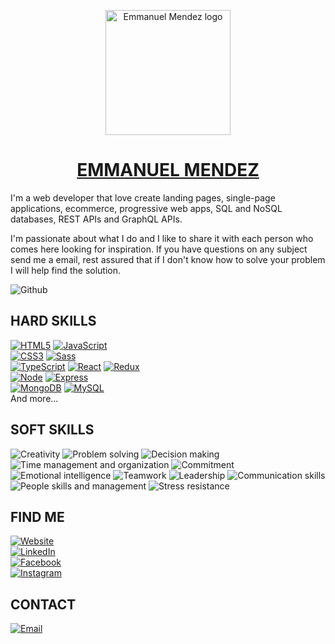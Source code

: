 <p align="center"><a href="https://emmanuelmendez.netlify.app/" target="_blank" rel="noopener noreferrer"><img width="200" src="https://emmanuelmendez.netlify.app/static/media/logo.e1bc1c9f.svg" alt="Emmanuel Mendez logo"></a></p>

<h1 align="center"><a href="https://emmanuelmendez.netlify.app/" target="_blank" rel="noopener noreferrer">EMMANUEL MENDEZ</a></h1>

I'm a web developer that love create landing pages, single-page applications, ecommerce, progressive web apps, SQL and NoSQL databases, REST APIs and GraphQL APIs.

I'm passionate about what I do and I like to share it with each person who comes here looking for inspiration. If you have questions on any subject send me a email, rest assured that if I don't know how to solve your problem I will help find the solution.

![Github](https://github-readme-stats.vercel.app/api?username=emmanelos&custom_title=Emmanuel%20Mendez's%20Github%20Stats&show_icons=true&title_color=283e4a&icon_color=283e4a&include_all_commits=true&bg_color=f0f0f0)

## HARD SKILLS
[![HTML5](https://img.shields.io/badge/HTML5-E34F26?style=for-the-badge&logo=html5&logoColor=black&labelColor=f0f0f0)]()
[![JavaScript](https://img.shields.io/badge/JavaScript-F7DF1E?style=for-the-badge&logo=javascript&logoColor=black&labelColor=f0f0f0)]()
</br>
[![CSS3](https://img.shields.io/badge/CSS3-1572B6?style=for-the-badge&logo=css3&logoColor=black&labelColor=f0f0f0)]()
[![Sass](https://img.shields.io/badge/Sass-CC6699?style=for-the-badge&logo=sass&logoColor=black&labelColor=f0f0f0)]()
</br>
[![TypeScript](https://img.shields.io/badge/TypeScript-007ACC?style=for-the-badge&logo=typescript&logoColor=black&labelColor=f0f0f0)]()
[![React](https://img.shields.io/badge/React-20232A?style=for-the-badge&logo=react&logoColor=61DAFB)]()
[![Redux](https://img.shields.io/badge/Redux-593D88?style=for-the-badge&logo=redux&logoColor=black)]()
</br>
[![Node](https://img.shields.io/badge/Node.JS-339933?style=for-the-badge&logo=node.js&logoColor=black&labelColor=f0f0f0)]()
[![Express](https://img.shields.io/badge/Express.js-404D59?style=for-the-badge)]()
</br>
[![MongoDB](https://img.shields.io/badge/MongoDB-47A248?style=for-the-badge&logo=mongodb&logoColor=black&labelColor=f0f0f0)]()
[![MySQL](https://img.shields.io/badge/MySQL-4479A1?style=for-the-badge&logo=mysql&logoColor=black&labelColor=f0f0f0)]()
</br>
And more...

## SOFT SKILLS
![Creativity](https://img.shields.io/badge/Creativity-f0f0f0?style=for-the-badge)
![Problem solving](https://img.shields.io/badge/Problem%20solving-f0f0f0?style=for-the-badge)
![Decision making](https://img.shields.io/badge/Decision%20making-f0f0f0?style=for-the-badge)
![Time management and organization](https://img.shields.io/badge/Time%20management%20and%20organization-f0f0f0?style=for-the-badge)
![Commitment](https://img.shields.io/badge/Commitment-f0f0f0?style=for-the-badge)
![Emotional intelligence](https://img.shields.io/badge/Emotional%20intelligence-f0f0f0?style=for-the-badge)
![Teamwork](https://img.shields.io/badge/Teamwork-f0f0f0?style=for-the-badge)
![Leadership](https://img.shields.io/badge/Leadership-f0f0f0?style=for-the-badge)
![Communication skills](https://img.shields.io/badge/Communication%20skills-f0f0f0?style=for-the-badge)
![People skills and management](https://img.shields.io/badge/People%20skills%20and%20management-f0f0f0?style=for-the-badge)
![Stress resistance](https://img.shields.io/badge/Stress%20resistance-f0f0f0?style=for-the-badge)

## FIND ME
[![Website](https://img.shields.io/badge/Website-emmanuelmendez.netlify.app-283e4a?style=for-the-badge&logo=dev.to&logoColor=black&labelColor=f0f0f0)](https://emmanuelmendez.netlify.app/)
</br>
[![LinkedIn](https://img.shields.io/badge/LinkedIn-Emmanuel_Mendez-0077B5?style=for-the-badge&logo=linkedin&logoColor=black&labelColor=f0f0f0)](https://www.linkedin.com/in/emmanelos/)
</br>
[![Facebook](https://img.shields.io/badge/Facebook-@emmanelos-1877F2?style=for-the-badge&logo=facebook&logoColor=black&labelColor=f0f0f0)](https://facebook.com/emmanelos)
</br>
[![Instagram](https://img.shields.io/badge/Instagram-@emmanelos-E4405F?style=for-the-badge&logo=instagram&logoColor=black&labelColor=f0f0f0)](https://instagram.com/emmanelos)

## CONTACT
[![Email](https://img.shields.io/badge/emmanelosg@gmail.com-personal_email-D14836?style=for-the-badge&logo=gmail&logoColor=black&labelColor=f0f0f0)](mailto:emmanelosg@gmail.com)

